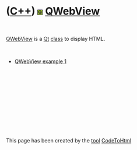
 

 

 

 

 

([C++](Cpp.md)) ![Qt](PicQt.png) [QWebView](CppQWebView.md)
=============================================================

 

[QWebView](CppQWebView.md) is a [Qt](CppQt.md) [class](CppClass.md)
to display HTML.

 

-   [QWebView example 1](CppQWebViewExample1.md)

 

 

 

 

 

 

This page has been created by the [tool](Tools.md)
[CodeToHtml](ToolCodeToHtml.md)
